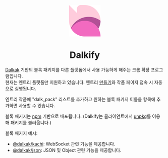 <p align="center">
  <img src="https://raw.githubusercontent.com/gnlow/id/master/Dalkak/dalkify/dalkify.svg?sanitize=true" width="100"></img>
</p>
<h1 align="center">Dalkify</h1>

[Dalkak](https://github.com/gnlow/Dalkak/) 기반의 블록 패키지를 다른 플랫폼에서 사용 가능하게 해주는 크롬 확장 프로그램입니다.  
현재는 엔트리 플랫폼만 지원하고 있습니다.
엔트리 [만들기](https://playentry.org/ws)와 작품 페이지 접속 시 자동으로 실행됩니다.

엔트리 작품에 "dalk_pack" 리스트를 추가하고 원하는 블록 패키지 이름을 항목에 추가하면 사용할 수 있습니다.

블록 패키지는 [npm](https://npm.im/) 기반으로 배포됩니다. (Dalkify는 클라이언트에서 [unpkg](https://unpkg.com)를 이용해 패키지를 불러옵니다.)

블록 패키지 예시:
- [@dalkak/kachi](https:/github.com/Dalkak/Kachi/): WebSocket 관련 기능을 제공합니다.
- [@dalkak/json](https:/github.com/Dalkak/JSON/): JSON 및 Object 관련 기능을 제공합니다.
